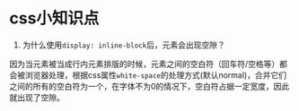 # css小知识点

1. 为什么使用`display: inline-block`后，元素会出现空隙？

因为当元素被当成行内元素排版的时候，元素之间的空白符（回车符/空格等）都会被浏览器处理，根据css属性`white-space`的处理方式(默认normal)，合并它们之间的所有的空白符为一个，在字体不为0的情况下，空白符占据一定宽度，因此就出现了空隙。